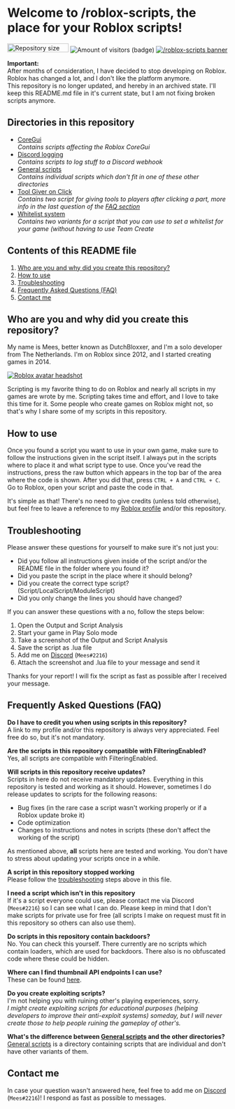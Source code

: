 
# Welcome to /roblox-scripts, the place for your Roblox scripts!
<img src="https://img.shields.io/github/repo-size/MeesJ/roblox-scripts?label=repository%20size" alt="Repository size (badge)" width="140" height="20" />&nbsp;<img src="https://visitor-badge.glitch.me/badge?page_id=MeesJ.roblox-scripts" alt="Amount of visitors (badge)" />
[![/roblox-scripts banner](https://i.imgur.com/tJGhYR3.png)](https://repository-images.githubusercontent.com/338338190/49572100-76e4-11eb-9b3e-7080def10f5b)

**Important:**<br>
After months of consideration, I have decided to stop developing on Roblox. Roblox has changed a lot, and I don't like the platform anymore.<br>
This repository is no longer updated, and hereby in an archived state. I'll keep this README.md file in it's current state, but I am not fixing broken scripts anymore.

## Directories in this repository
- [CoreGui](https://github.com/MeesJ/roblox-scripts/tree/scripts/CoreGui)<br>
*Contains scripts affecting the Roblox CoreGui*
- [Discord logging](https://github.com/MeesJ/roblox-scripts/tree/scripts/Discord%20logging)<br>
*Contains scripts to log stuff to a Discord webhook*
- [General scripts](https://github.com/MeesJ/roblox-scripts/tree/scripts/General%20scripts)<br>
*Contains individual scripts which don't fit in one of these other directories*
- [Tool Giver on Click](https://github.com/MeesJ/roblox-scripts/tree/scripts/Tool%20Giver%20on%20Click)<br>
*Contains two script for giving tools to players after clicking a part, more info in the last question of the [FAQ section](#frequently-asked-questions-faq)*
- [Whitelist system](https://github.com/MeesJ/roblox-scripts/tree/scripts/Whitelist%20system)<br>
*Contains two variants for a script that you can use to set a whitelist for your game (without having to use Team Create*

## Contents of this README file
1. [Who are you and why did you create this repository?](#who-are-you-and-why-did-you-create-this-repository)
2. [How to use](#how-to-use)
3. [Troubleshooting](#troubleshooting)
4. [Frequently Asked Questions (FAQ)](#frequently-asked-questions-faq)
5. [Contact me](#contact-me)

## Who are you and why did you create this repository?
My name is Mees, better known as DutchBloxxer, and I'm a solo developer from The Netherlands. I'm on Roblox since 2012, and I started creating games in 2014.

[![Roblox avatar headshot](https://www.roblox.com/headshot-thumbnail/image?userId=33491692&width=250&height=250&format=png)](https://www.roblox.com/users/33491692/profile)

Scripting is my favorite thing to do on Roblox and nearly all scripts in my games are wrote by me.
Scripting takes time and effort, and I love to take this time for it. Some people who create games on Roblox might not, so that's why I share some of my scripts in this repository.

## How to use
Once you found a script you want to use in your own game, make sure to follow the instructions given in the script itself. I always put in the scripts where to place it and what script type to use.
Once you've read the instructions, press the raw button which appears in the top bar of the area where the code is shown. After you did that, press `CTRL + A` and `CTRL + C`.
Go to Roblox, open your script and paste the code in that.

It's simple as that! There's no need to give credits (unless told otherwise), but feel free to leave a reference to my [Roblox profile](https://www.roblox.com/users/33491692/profile) and/or this repository.

## Troubleshooting
Please answer these questions for yourself to make sure it's not just you:

 - Did you follow all instructions given inside of the script and/or the README file in the folder where you found it?
 - Did you paste the script in the place where it should belong?
 - Did you create the correct type script? (Script/LocalScript/ModuleScript)
 - Did you only change the lines you should have changed?

If you can answer these questions with a no, follow the steps below:

1. Open the Output and Script Analysis
 2. Start your game in Play Solo mode
 3. Take a screenshot of the Output and Script Analysis
 4. Save the script as .lua file
 5. Add me on [Discord](https://discord.com/users/227006557207003138) (`Mees#2216`)
 6. Attach the screenshot and .lua file to your message and send it

Thanks for your report! I will fix the script as fast as possible after I received your message.

## Frequently Asked Questions (FAQ)
**Do I have to credit you when using scripts in this repository?**<br>
A link to my profile and/or this repository is always very appreciated. Feel free do so, but it's not mandatory.

**Are the scripts in this repository compatible with FilteringEnabled?**<br>
Yes, all scripts are compatible with FilteringEnabled.

**Will scripts in this repository receive updates?**<br>
Scripts in here do not receive mandatory updates. Everything in this repository is tested and working as it should. However, sometimes I do release updates to scripts for the following reasons:
* Bug fixes (in the rare case a script wasn't working properly or if a Roblox update broke it)
* Code optimization
* Changes to instructions and notes in scripts (these don't affect the working of the script)

As mentioned above, **all** scripts here are tested and working. You don't have to stress about updating your scripts once in a while.

**A script in this repository stopped working**<br>
Please follow the [troubleshooting](#troubleshooting) steps above in this file.

**I need a script which isn't in this repository**<br>
If it's a script everyone could use, please contact me via Discord (`Mees#2216`) so I can see what I can do. Please keep in mind that I don't make scripts for private use for free (all scripts I make on request must fit in this repository so others can also use them).

**Do scripts in this repository contain backdoors?**<br>
No. You can check this yourself. There currently are no scripts which contain loaders, which are used for backdoors. There also is no obfuscated code where these could be hidden.

**Where can I find thumbnail API endpoints I can use?**<br>
These can be found [here](https://github.com/MeesJ/roblox-scripts/blob/scripts/ThumbnailAPI.md).

**Do you create exploiting scripts?**<br>
I'm not helping you with ruining other's playing experiences, sorry.<br>
*I might create exploiting scripts for educational purposes (helping developers to improve their anti-exploit systems) someday, but I will never create those to help people ruining the gameplay of other's.*

**What's the difference between [General scripts](https://github.com/MeesJ/roblox-scripts/tree/scripts/General%20scripts) and the other directories?**<br>
[General scripts](https://github.com/MeesJ/roblox-scripts/tree/scripts/General%20scripts) is a directory containing scripts that are individual and don't have other variants of them.

## Contact me
In case your question wasn't answered here, feel free to add me on [Discord](https://discord.com/users/227006557207003138) (`Mees#2216`)! I respond as fast as possible to messages.

